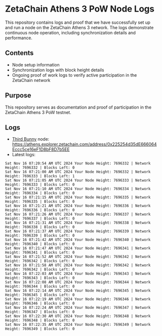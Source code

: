# ZetaChain Athens 3 PoW Node Logs
This repository contains logs and proof that we have successfully set up and run a node on the ZetaChain Athens 3 network. The logs demonstrate continuous node operation, including synchronization details and performance.

## Contents
- Node setup information
- Synchronization logs with block height details
- Ongoing proof of work logs to verify active participation in the ZetaChain network

## Purpose
This repository serves as documentation and proof of participation in the ZetaChain Athens 3 PoW testnet.

## Logs

- [Third Bunny](https://thirdbunny.xyz/) node: https://athens.explorer.zetachain.com/address/0x225254d35dE666064Eccc5ce16eF1D8bF8D7b5EE
- Latest logs:
```
Sat Nov 16 07:20:54 AM UTC 2024 Your Node Height: 7696332 | Network Height: 7696332 | Blocks Left: 0
Sat Nov 16 07:21:00 AM UTC 2024 Your Node Height: 7696332 | Network Height: 7696333 | Blocks Left: 1
Sat Nov 16 07:21:05 AM UTC 2024 Your Node Height: 7696333 | Network Height: 7696333 | Blocks Left: 0
Sat Nov 16 07:21:10 AM UTC 2024 Your Node Height: 7696334 | Network Height: 7696334 | Blocks Left: 0
Sat Nov 16 07:21:15 AM UTC 2024 Your Node Height: 7696335 | Network Height: 7696335 | Blocks Left: 0
Sat Nov 16 07:21:21 AM UTC 2024 Your Node Height: 7696336 | Network Height: 7696336 | Blocks Left: 0
Sat Nov 16 07:21:26 AM UTC 2024 Your Node Height: 7696337 | Network Height: 7696337 | Blocks Left: 0
Sat Nov 16 07:21:31 AM UTC 2024 Your Node Height: 7696338 | Network Height: 7696338 | Blocks Left: 0
Sat Nov 16 07:21:37 AM UTC 2024 Your Node Height: 7696339 | Network Height: 7696339 | Blocks Left: 0
Sat Nov 16 07:21:42 AM UTC 2024 Your Node Height: 7696340 | Network Height: 7696340 | Blocks Left: 0
Sat Nov 16 07:21:47 AM UTC 2024 Your Node Height: 7696341 | Network Height: 7696341 | Blocks Left: 0
Sat Nov 16 07:21:52 AM UTC 2024 Your Node Height: 7696342 | Network Height: 7696342 | Blocks Left: 0
Sat Nov 16 07:21:58 AM UTC 2024 Your Node Height: 7696342 | Network Height: 7696342 | Blocks Left: 0
Sat Nov 16 07:22:03 AM UTC 2024 Your Node Height: 7696343 | Network Height: 7696343 | Blocks Left: 0
Sat Nov 16 07:22:08 AM UTC 2024 Your Node Height: 7696344 | Network Height: 7696344 | Blocks Left: 0
Sat Nov 16 07:22:14 AM UTC 2024 Your Node Height: 7696345 | Network Height: 7696345 | Blocks Left: 0
Sat Nov 16 07:22:19 AM UTC 2024 Your Node Height: 7696346 | Network Height: 7696346 | Blocks Left: 0
Sat Nov 16 07:22:24 AM UTC 2024 Your Node Height: 7696347 | Network Height: 7696347 | Blocks Left: 0
Sat Nov 16 07:22:30 AM UTC 2024 Your Node Height: 7696348 | Network Height: 7696348 | Blocks Left: 0
Sat Nov 16 07:22:35 AM UTC 2024 Your Node Height: 7696349 | Network Height: 7696349 | Blocks Left: 0
```
